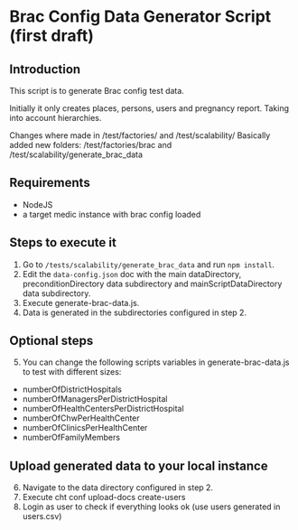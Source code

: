 # Brac Config Data Generator Script (first draft)

## Introduction

This script is to generate Brac config test data.

Initially it only creates places, persons, users and pregnancy report. Taking into account hierarchies.

Changes where made in /test/factories/ and /test/scalability/
Basically added new folders:
/test/factories/brac and /test/scalability/generate_brac_data

## Requirements

- NodeJS
- a target medic instance with brac config loaded


## Steps to execute it

1. Go to `/tests/scalability/generate_brac_data` and run `npm install`.
2. Edit the `data-config.json` doc with the main dataDirectory, preconditionDirectory data subdirectory and mainScriptDataDirectory data subdirectory.
3. Execute generate-brac-data.js.
4. Data is generated in the subdirectories configured in step 2.

## Optional steps
5. You can change the following scripts variables in generate-brac-data.js to test with different sizes:
- numberOfDistrictHospitals
- numberOfManagersPerDistrictHospital
- numberOfHealthCentersPerDistrictHospital
- numberOfChwPerHealthCenter
- numberOfClinicsPerHealthCenter
- numberOfFamilyMembers

## Upload generated data to your local instance
6. Navigate to the data directory configured in step 2.
7. Execute cht conf upload-docs create-users
8. Login as user to check if everything looks ok (use users generated in users.csv)
